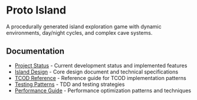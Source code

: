 # Proto Island

A procedurally generated island exploration game with dynamic environments, day/night cycles, and complex cave systems.

## Documentation

- [Project Status](docs/project_status.md) - Current development status and implemented features
- [Island Design](docs/island-design-doc.md) - Core design document and technical specifications
- [TCOD Reference](docs/tcod_reference.md) - Reference guide for TCOD implementation patterns
- [Testing Patterns](docs/tcod_testing_patterns.md) - TDD and testing strategies
- [Performance Guide](docs/tcod_performance.md) - Performance optimization patterns and techniques
